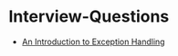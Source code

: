 # Interview-Questions
* [An Introduction to Exception Handling](https://developer.salesforce.com/page/An_Introduction_to_Exception_Handling)
